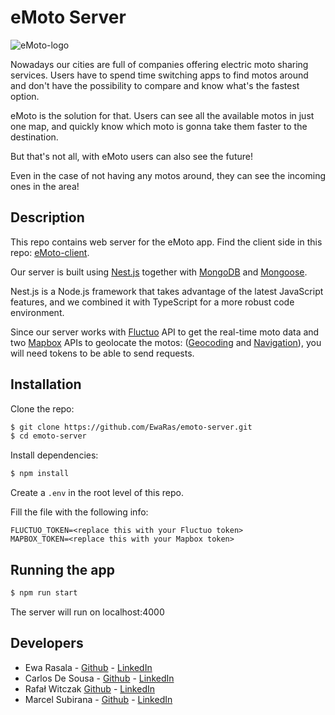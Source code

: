 # eMoto Server

![eMoto-logo](https://github.com/EwaRas/moto-server/blob/main/eMotoLogo.png)

Nowadays our cities are full of companies offering electric moto sharing services. Users have to spend time switching apps to find motos around and don't have the possibility to compare and know what's the fastest option.

eMoto is the solution for that. Users can see all the available motos in just one map, and quickly know which moto is gonna take them faster to the destination.

But that's not all, with eMoto users can also see the future!

Even in the case of not having any motos around, they can see the incoming ones in the area!


## Description

This repo contains web server for the eMoto app. Find the client side in this repo: [eMoto-client](https://github.com/Marcel2408/emoto-finder).

Our server is built using [Nest.js](https://nestjs.com/) together with [MongoDB](https://www.mongodb.com/) and [Mongoose](https://mongoosejs.com/).

Nest.js is a Node.js framework that takes advantage of the latest JavaScript features, and we combined it with TypeScript for a more robust code environment.

Since our server works with [Fluctuo](https://fluctuo.com/) API to get the real-time moto data and two [Mapbox](https://www.mapbox.com/) APIs to geolocate the motos: ([Geocoding](https://docs.mapbox.com/api/search/geocoding/) and [Navigation](https://docs.mapbox.com/api/navigation/)), you will need tokens to be able to send requests.

## Installation

Clone the repo:

```bash
$ git clone https://github.com/EwaRas/emoto-server.git
$ cd emoto-server
```

Install dependencies:

```bash
$ npm install
```

Create a ```.env``` in the root level of this repo.

Fill the file with the following info:

 ```
FLUCTUO_TOKEN=<replace this with your Fluctuo token>
MAPBOX_TOKEN=<replace this with your Mapbox token>
 ```

## Running the app

```bash
$ npm run start
```

The server will run on localhost:4000

## Developers

- Ewa Rasala - [Github](https://github.com/ewaras) - [LinkedIn](https://www.linkedin.com/in/ewa-rasala)
- Carlos De Sousa - [Github](https://github.com/carlosdsv) - [LinkedIn](https://www.linkedin.com/in/carlosdsv/)
- Rafał Witczak [Github](https://github.com/rafwit/) - [LinkedIn](https://www.linkedin.com/in/rafalwitczak/)
- Marcel Subirana - [Github](https://github.com/marcel2408) - [LinkedIn](https://www.linkedin.com/in/marcel-subirana-campanera/)